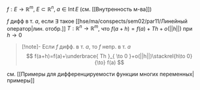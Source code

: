 $f:E\to \mathbb{R}^{m}$, $E\subset \mathbb{R}^{n}$, $a \in \mathrm{Int}\,E$ (см. [[Внутренность м-ва]])

$f$ дифф в т. $a$, если $\exists$ такое [[hse/ma/conspects/sem02/par11/Линейный оператор|лин. отобр.]] $T:\mathbb{R}^{n}\to \mathbb{R}^{m}$, что $f(a+h)=f(a)+Th+o(||h||)$ при $h\to 0$

>[!note]- Если $f$ дифф. в т. $a$, то $f$ непр. в т. $a$
> $$
> f(a+h)=f(a)+\underbrace{ Th }_{ \to 0 }+o(||h||)\stackrel{h\to 0}{\to} f(a)
> $$

см. [[Примеры для дифференцируемости функции многих переменных|примеры]]

